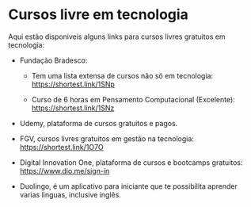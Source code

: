 # Cursos livre em tecnologia

Aqui estão disponiveis alguns links para cursos livres gratuitos em tecnologia:

- Fundação Bradesco:
  - Tem uma lista extensa de cursos não só em tecnologia:
     https://shortest.link/1SNp

  - Curso de 6 horas em Pensamento Computacional (Excelente): 
    https://shortest.link/1SNz
  
 - Udemy, plataforma de cursos gratuitos e pagos. 

 - FGV, cursos livres gratuitos em gestão na tecnologia:
  https://shortest.link/1O7O
  
 - Digital Innovation One, plataforma de cursos e bootcamps gratuitos: 
   https://www.dio.me/sign-in  
 
 - Duolingo, é um aplicativo para iniciante que te possibilita aprender varias linguas, inclusive inglês. 

